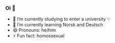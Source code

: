 ### Oi 💅 


- 🔭 I’m currently studying to enter a university ✨ 
- 🌱 I’m currently learning Norsk and Deutsch
- 😄 Pronouns: he/him
- ⚡ Fun fact: homossexual
